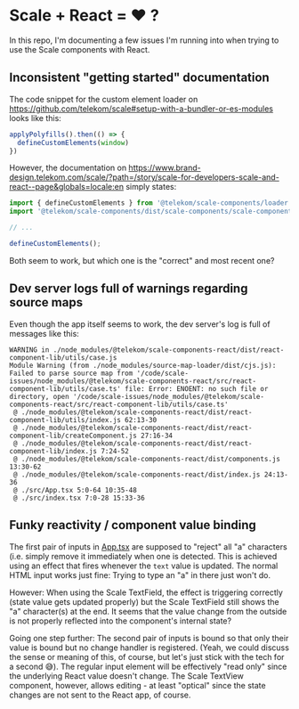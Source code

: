 # Scale + React = ❤️ ?

In this repo, I'm documenting a few issues I'm running into when trying to use the Scale components with React.

## Inconsistent "getting started" documentation

The code snippet for the custom element loader on https://github.com/telekom/scale#setup-with-a-bundler-or-es-modules
looks like this:

```ts
applyPolyfills().then(() => {
  defineCustomElements(window)
})
```

However, the documentation
on https://www.brand-design.telekom.com/scale/?path=/story/scale-for-developers-scale-and-react--page&globals=locale:en
simply states:

```ts
import { defineCustomElements } from '@telekom/scale-components/loader';
import '@telekom/scale-components/dist/scale-components/scale-components.css';

// ...

defineCustomElements();
```

Both seem to work, but which one is the "correct" and most recent one?

## Dev server logs full of warnings regarding source maps

Even though the app itself seems to work, the dev server's log is full of messages like this:

```
WARNING in ./node_modules/@telekom/scale-components-react/dist/react-component-lib/utils/case.js
Module Warning (from ./node_modules/source-map-loader/dist/cjs.js):
Failed to parse source map from '/code/scale-issues/node_modules/@telekom/scale-components-react/src/react-component-lib/utils/case.ts' file: Error: ENOENT: no such file or directory, open '/code/scale-issues/node_modules/@telekom/scale-components-react/src/react-component-lib/utils/case.ts'
 @ ./node_modules/@telekom/scale-components-react/dist/react-component-lib/utils/index.js 62:13-30
 @ ./node_modules/@telekom/scale-components-react/dist/react-component-lib/createComponent.js 27:16-34
 @ ./node_modules/@telekom/scale-components-react/dist/react-component-lib/index.js 7:24-52
 @ ./node_modules/@telekom/scale-components-react/dist/components.js 13:30-62
 @ ./node_modules/@telekom/scale-components-react/dist/index.js 24:13-36
 @ ./src/App.tsx 5:0-64 10:35-48
 @ ./src/index.tsx 7:0-28 15:33-36
```

## Funky reactivity / component value binding

The first pair of inputs in [App.tsx](src/App.tsx) are supposed to "reject" all "a" characters (i.e. simply remove it 
immediately when one is detected. This is achieved using an effect that fires whenever the `text` value is updated. The
normal HTML input works just fine: Trying to type an "a" in there just won't do.

However: When using the Scale TextField, the effect is triggering correctly (state value gets updated properly) but the
Scale TextField still shows the "a" character(s) at the end. It seems that the value change from the outside is not
properly reflected into the component's internal state?

Going one step further: The second pair of inputs is bound so that only their value is bound but no change handler is
registered. (Yeah, we could discuss the sense or meaning of this, of course, but let's just stick with the tech for a
second 😅). The regular input element will be effectively "read only" since the underlying React value doesn't change.
The Scale TextView component, however, allows editing - at least "optical" since the state changes are not sent to the
React app, of course.
